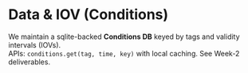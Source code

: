 # Data & IOV (Conditions)

We maintain a sqlite-backed **Conditions DB** keyed by tags and validity intervals (IOVs).  
APIs: `conditions.get(tag, time, key)` with local caching. See Week-2 deliverables.
